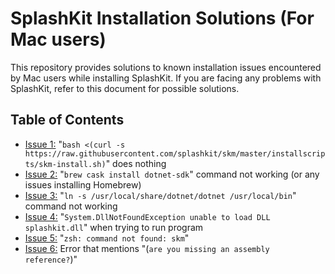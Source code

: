 <h1>SplashKit Installation Solutions (For Mac users)</h1>
This repository provides solutions to known installation issues encountered by Mac users while installing SplashKit. If you are facing any problems with SplashKit, refer to this document for possible solutions.

## Table of Contents
- [Issue 1:](./mac-issue-1.md) "`bash <(curl -s https://raw.githubusercontent.com/splashkit/skm/master/installscripts/skm-install.sh)`" does nothing
- [Issue 2:](./mac-issue-2.md) "`brew cask install dotnet-sdk`" command not working (or any issues installing Homebrew)
- [Issue 3:](./mac-issue-3.md) "`ln -s /usr/local/share/dotnet/dotnet /usr/local/bin`" command not working
- [Issue 4:](./mac-issue-4.md) "`System.DllNotFoundException unable to load DLL splashkit.dll`" when trying to run program
- [Issue 5:](./mac-issue-5.md) "`zsh: command not found: skm`"
- [Issue 6:](./mac-issue-6.md) Error that mentions "(`are you missing an assembly reference?`)"